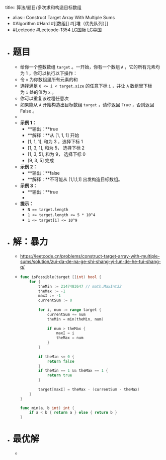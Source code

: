 title:: 算法/题目/多次求和构造目标数组

- alias:: Construct Target Array With Multiple Sums
- #Algorithm #Hard #[[数组]] #[[堆（优先队列）]]
- #Leetcode #Leetcode-1354 [LC国际](https://leetcode.com/problems/construct-target-array-with-multiple-sums/) [LC中国](https://leetcode-cn.com/problems/construct-target-array-with-multiple-sums/)
- # 题目
	- 给你一个整数数组 `target` 。一开始，你有一个数组 `A` ，它的所有元素均为 1 ，你可以执行以下操作：
	- 令 `x` 为你数组里所有元素的和
	- 选择满足 `0 <= i < target.size` 的任意下标 `i` ，并让 `A` 数组里下标为 `i` 处的值为 `x` 。
	- 你可以重复该过程任意次
	- 如果能从 `A` 开始构造出目标数组 `target` ，请你返回 True ，否则返回 False 。
	-
	- **示例 1：**
		- **输出：**true
		- **解释：**从 [1, 1, 1] 开始
		- [1, 1, 1], 和为 3 ，选择下标 1
		- [1, 3, 1], 和为 5， 选择下标 2
		- [1, 3, 5], 和为 9， 选择下标 0
		- [9, 3, 5] 完成
	- **示例 2：**
		- **输出：**false
		- **解释：**不可能从 [1,1,1,1] 出发构造目标数组。
	- **示例 3：**
		- **输出：**true
		-
	- **提示：**
		- `N == target.length`
		- `1 <= target.length <= 5 * 10^4`
		- `1 <= target[i] <= 10^9`
- # 解：暴力
	- https://leetcode.cn/problems/construct-target-array-with-multiple-sums/solution/zui-da-de-na-ge-shi-shang-yi-lun-de-he-tui-shang-q/
	- ```go
	  func isPossible(target []int) bool {
	      for {
	          theMin := 2147483647 // math.MaxInt32
	          theMax := -1
	          maxI := -1
	          currentSum := 0
	          
	          for i, num := range target {
	              currentSum += num
	              theMin = min(theMin, num)
	              
	              if num > theMax {
	                  maxI = i
	                  theMax = num
	              }
	          }
	          
	          if theMin <= 0 {
	              return false
	          }
	          if theMin == 1 && theMax == 1 {
	              return true
	          }
	          
	          target[maxI] = theMax - (currentSum - theMax)
	      }
	  }
	  
	  func min(a, b int) int {
	      if a < b { return a } else { return b }
	  }
	  ```
- # 最优解
	-